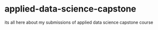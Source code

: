 # applied-data-science-capstone
its all here about my submissions of applied data science capstone course
